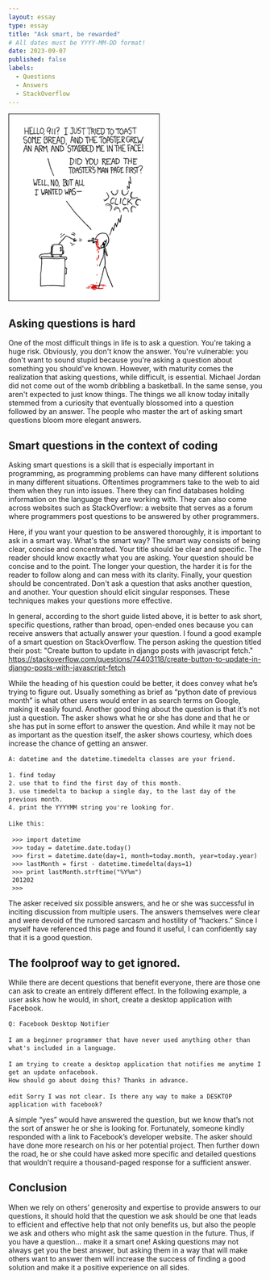 ```yaml
---
layout: essay
type: essay
title: "Ask smart, be rewarded"
# All dates must be YYYY-MM-DD format!
date: 2023-09-07
published: false
labels:
  - Questions
  - Answers
  - StackOverflow
---
```


<img width="300px" class="rounded float-start pe-4" src="../img/smart-questions/rtfm.png">

## Asking questions is hard

One of the most difficult things in life is to ask a question. You're taking a huge risk. Obviously, you don't know the answer. You're vulnerable: you don't want to sound stupid because you're asking a question about something you should've known. However, with maturity comes the realization that asking questions, while difficult, is essential. Michael Jordan did not come out of the womb dribbling a basketball. In the same sense, you aren't expected to just know things. The things we all know today initally stemmed from a curiosity that eventually blossomed into a question followed by an answer. The people who master the art of asking smart questions bloom more elegant answers.

## Smart questions in the context of coding

Asking smart questions is a skill that is especially important in programming, as programming problems can have many different solutions in many different situations. Oftentimes programmers take to the web to aid them when they run into issues. There they can find databases holding information on the language they are working with. They can also come across websites such as StackOverflow: a website that serves as a forum where programmers post questions to be answered by other programmers.

Here, if you want your question to be answered thoroughly, it is important to ask in a smart way. What's the smart way? The smart way consists of being clear, concise and concentrated. Your title should be clear and specific. The reader should know exactly what you are asking. Your question should be concise and to the point. The longer your question, the harder it is for the reader to follow along and can mess with its clarity. Finally, your question should be concentrated. Don't ask a question that asks another question, and another. Your question should elicit singular responses. These techniques makes your questions more effective.

In general, according to the short guide listed above, it is better to ask short, specific questions, rather than broad, open-ended ones because you can receive answers that actually answer your question. I found a good example of a smart question on StackOverflow. The person asking the question titled their post: "Create button to update in django posts with javascript fetch." https://stackoverflow.com/questions/74403118/create-button-to-update-in-django-posts-with-javascript-fetch



While the heading of his question could be better, it does convey what he’s trying to figure out. Usually something as brief as “python date of previous month” is what other users would enter in as search terms on Google, making it easily found. Another good thing about the question is that it’s not just a question. The asker shows what he or she has done and that he or she has put in some effort to answer the question. And while it may not be as important as the question itself, the asker shows courtesy, which does increase the chance of getting an answer.

```
A: datetime and the datetime.timedelta classes are your friend.

1. find today
2. use that to find the first day of this month.
3. use timedelta to backup a single day, to the last day of the previous month.
4. print the YYYYMM string you're looking for.

Like this:

 >>> import datetime
 >>> today = datetime.date.today()
 >>> first = datetime.date(day=1, month=today.month, year=today.year)
 >>> lastMonth = first - datetime.timedelta(days=1)
 >>> print lastMonth.strftime("%Y%m")
 201202
 >>>

```
 
The asker received six possible answers, and he or she was successful in inciting discussion from multiple users. The answers themselves were clear and were devoid of the rumored sarcasm and hostility of “hackers.” Since I myself have referenced this page and found it useful, I can confidently say that it is a good question.

## The foolproof way to get ignored.

While there are decent questions that benefit everyone, there are those one can ask to create an entirely different effect. In the following example, a user asks how he would, in short, create a desktop application with Facebook.

```
Q: Facebook Desktop Notifier

I am a beginner programmer that have never used anything other than what's included in a language.

I am trying to create a desktop application that notifies me anytime I get an update onfacebook. 
How should go about doing this? Thanks in advance.

edit Sorry I was not clear. Is there any way to make a DESKTOP application with facebook?
```

A simple “yes” would have answered the question, but we know that’s not the sort of answer he or she is looking for. Fortunately, someone kindly responded with a link to Facebook’s developer website. The asker should have done more research on his or her potential project. Then further down the road, he or she could have asked more specific and detailed questions that wouldn’t require a thousand-paged response for a sufficient answer.

## Conclusion

When we rely on others’ generosity and expertise to provide answers to our questions, it should hold that the question we ask should be one that leads to efficient and effective help that not only benefits us, but also the people we ask and others who might ask the same question in the future. Thus, if you have a question… make it a smart one! Asking questions may not always get you the best answer, but asking them in a way that will make others want to answer them will increase the success of finding a good solution and make it a positive experience on all sides.
